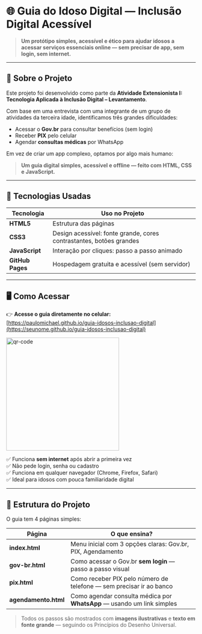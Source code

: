 # 🌐 Guia do Idoso Digital — Inclusão Digital Acessível

> **Um protótipo simples, acessível e ético para ajudar idosos a acessar serviços essenciais online — sem precisar de app, sem login, sem internet.**

---

## 📌 Sobre o Projeto

Este projeto foi desenvolvido  como parte da **Atividade Extensionista I: Tecnologia Aplicada à Inclusão Digital – Levantamento**.

Com base em uma entrevista com uma integrante de um grupo de atividades da terceira idade, identificamos três grandes dificuldades:
- Acessar o **Gov.br** para consultar benefícios (sem login)
- Receber **PIX** pelo celular
- Agendar **consultas médicas** por WhatsApp

Em vez de criar um app complexo, optamos por algo mais humano:  
> **Um guia digital simples, acessível e offline — feito com HTML, CSS e JavaScript.**

---

## 🔧 Tecnologias Usadas

| Tecnologia | Uso no Projeto |
|-----------|----------------|
| **HTML5** | Estrutura das páginas |
| **CSS3** | Design acessível: fonte grande, cores contrastantes, botões grandes |
| **JavaScript** | Interação por cliques: passo a passo animado |
| **GitHub Pages** | Hospedagem gratuita e acessível (sem servidor) |

---

## 🖥️ Como Acessar

👉 **Acesse o guia diretamente no celular:**  
[https://paulomichael.github.io/guia-idosos-inclusao-digital](https://seunome.github.io/guia-idosos-inclusao-digital)

<img width="300" height="300" alt="qr-code" src="https://github.com/user-attachments/assets/497d0d35-1336-4b6d-9986-78bba2dc03a1" />


✅ Funciona **sem internet** após abrir a primeira vez  
✅ Não pede login, senha ou cadastro  
✅ Funciona em qualquer navegador (Chrome, Firefox, Safari)  
✅ Ideal para idosos com pouca familiaridade digital

---

## 📱 Estrutura do Projeto

O guia tem 4 páginas simples:

| Página | O que ensina? |
|--------|---------------|
| **index.html** | Menu inicial com 3 opções claras: Gov.br, PIX, Agendamento |
| **gov-br.html** | Como acessar o Gov.br **sem login** — passo a passo visual |
| **pix.html** | Como receber PIX pelo número de telefone — sem precisar ir ao banco |
| **agendamento.html** | Como agendar consulta médica por **WhatsApp** — usando um link simples |

> Todos os passos são mostrados com **imagens ilustrativas** e **texto em fonte grande** — seguindo os Princípios do Desenho Universal.

